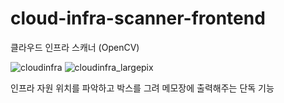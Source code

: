 # cloud-infra-scanner-frontend
클라우드 인프라 스캐너 (OpenCV)

![cloudinfra](https://github.com/user-attachments/assets/c43a2ed2-a492-43cb-9b9d-5651e4623caa)
![cloudinfra_largepix](https://github.com/user-attachments/assets/38e17c31-3376-4032-a91d-eaf0bf710836)


인프라 자원 위치를 파악하고 박스를 그려 메모장에 출력해주는 단독 기능

